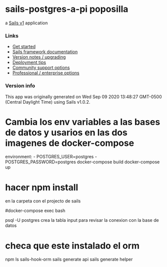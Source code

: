 # sails-postgres-a-pi poposilla

a [Sails v1](https://sailsjs.com) application


### Links

+ [Get started](https://sailsjs.com/get-started)
+ [Sails framework documentation](https://sailsjs.com/documentation)
+ [Version notes / upgrading](https://sailsjs.com/documentation/upgrading)
+ [Deployment tips](https://sailsjs.com/documentation/concepts/deployment)
+ [Community support options](https://sailsjs.com/support)
+ [Professional / enterprise options](https://sailsjs.com/enterprise)


### Version info

This app was originally generated on Wed Sep 09 2020 13:48:27 GMT-0500 (Central Daylight Time) using Sails v1.0.2.

<!-- Internally, Sails used [`sails-generate@1.15.28`](https://github.com/balderdashy/sails-generate/tree/v1.15.28/lib/core-generators/new). -->



<!--
Note:  Generators are usually run using the globally-installed `sails` CLI (command-line interface).  This CLI version is _environment-specific_ rather than app-specific, thus over time, as a project's dependencies are upgraded or the project is worked on by different developers on different computers using different versions of Node.js, the Sails dependency in its package.json file may differ from the globally-installed Sails CLI release it was originally generated with.  (Be sure to always check out the relevant [upgrading guides](https://sailsjs.com/upgrading) before upgrading the version of Sails used by your app.  If you're stuck, [get help here](https://sailsjs.com/support).)
-->
# Cambia los  env variables a las bases de datos y  usarios en  las dos imagenes  de docker-compose

 environment:
      - POSTGRES_USER=postgres
      - POSTGRES_PASSWORD=postgres
 docker-compose build
 docker-compose up

 # hacer npm install 
 
   en la carpeta con el projecto de sails

#docker-compose exec <imagen-de-base-de-datos> bash


 psql -U postgres
 crea la tabla input para revisar la conexion con la base de datos

# checa que este instalado el orm
 npm ls sails-hook-orm
 sails generate api 
 sails generate helper 

